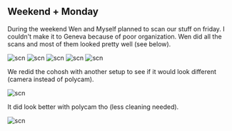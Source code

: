 ## Weekend + Monday

During the weekend Wen and Myself planned to scan our stuff on friday. I couldn't make it to Geneva because of poor organization. Wen did all the scans and most of them looked pretty well (see below).

![scn](images/scn.jpeg)
![scn](images/scn2.jpeg)
![scn](images/scn3.jpeg)
![scn](images/scn4.jpeg)
![scn](images/scn5.jpeg)

We redid the cohosh with another setup to see if it would look different (camera instead of polycam).

![scn](images/scn7.jpeg)

It did look better with polycam tho (less cleaning needed).

![scn](images/scn6.jpeg)
